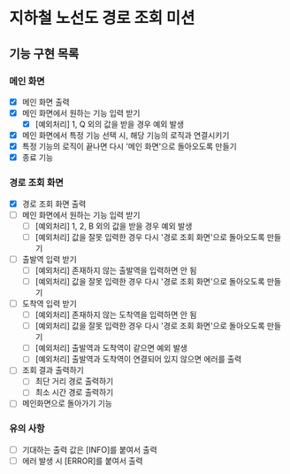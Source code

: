 # 지하철 노선도 경로 조회 미션

## 기능 구현 목록
### 메인 화면
- [x] 메인 화면 출력
- [x] 메인 화면에서 원하는 기능 입력 받기
    - [x] [예외처리] 1, Q 외의 값을 받을 경우 예외 발생
- [x] 메인 화면에서 특정 기능 선택 시, 해당 기능의 로직과 연결시키기
- [x] 특정 기능의 로직이 끝나면 다시 '메인 화면'으로 돌아오도록 만들기
- [x] 종료 기능

### 경로 조회 화면
- [x] 경로 조회 화면 출력
- [ ] 메인 화면에서 원하는 기능 입력 받기
    - [ ] [예외처리] 1, 2, B 외의 값을 받을 경우 예외 발생
    - [ ] [예외처리] 값을 잘못 입력한 경우 다시 '경로 조회 화면'으로 돌아오도록 만들기
- [ ] 출발역 입력 받기
    - [ ] [예외처리] 존재하지 않는 출발역을 입력하면 안 됨
    - [ ] [예외처리] 값을 잘못 입력한 경우 다시 '경로 조회 화면'으로 돌아오도록 만들기
- [ ] 도착역 입력 받기
    - [ ] [예외처리] 존재하지 않는 도착역을 입력하면 안 됨
    - [ ] [예외처리] 값을 잘못 입력한 경우 다시 '경로 조회 화면'으로 돌아오도록 만들기
    - [ ] [예외처리] 출발역과 도착역이 같으면 예외 발생
    - [ ] [예외처리] 출발역과 도착역이 연결되어 있지 않으면 에러를 출력
- [ ] 조회 결과 출력하기
    - [ ] 최단 거리 경로 출력하기
    - [ ] 최소 시간 경로 출력하기
- [ ] 메인화면으로 돌아가기 기능

### 유의 사항
- [ ] 기대하는 출력 값은 [INFO]를 붙여서 출력
- [ ] 에러 발생 시 [ERROR]를 붙여서 출력